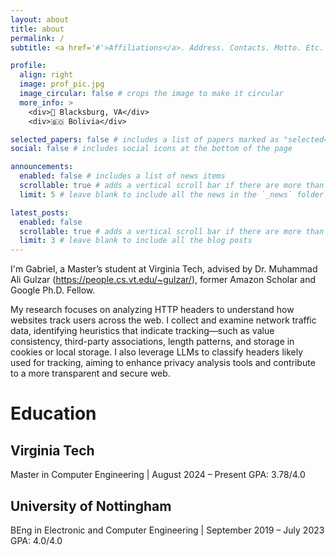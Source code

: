 ```yaml
---
layout: about
title: about
permalink: /
subtitle: <a href='#'>Affiliations</a>. Address. Contacts. Motto. Etc.

profile:
  align: right
  image: prof_pic.jpg
  image_circular: false # crops the image to make it circular
  more_info: >
    <div>📍 Blacksburg, VA</div>
    <div>🇧🇴 Bolivia</div>

selected_papers: false # includes a list of papers marked as "selected={true}"
social: false # includes social icons at the bottom of the page

announcements:
  enabled: false # includes a list of news items
  scrollable: true # adds a vertical scroll bar if there are more than 3 news items
  limit: 5 # leave blank to include all the news in the `_news` folder

latest_posts:
  enabled: false
  scrollable: true # adds a vertical scroll bar if there are more than 3 new posts items
  limit: 3 # leave blank to include all the blog posts
---
```


I'm Gabriel, a Master’s student at Virginia Tech, advised by Dr. Muhammad Ali Gulzar (https://people.cs.vt.edu/~gulzar/), former Amazon Scholar and Google Ph.D. Fellow.  

My research focuses on analyzing HTTP headers to understand how websites track users across the web. I collect and examine network traffic data, identifying heuristics that indicate tracking—such as value consistency, third-party associations, length patterns, and storage in cookies or local storage. I also leverage LLMs to classify headers likely used for tracking, aiming to enhance privacy analysis tools and contribute to a more transparent and secure web.  

# Education

## Virginia Tech
Master in Computer Engineering | August 2024 – Present
GPA: 3.78/4.0

## University of Nottingham
BEng in Electronic and Computer Engineering | September 2019 – July 2023
GPA: 4.0/4.0

